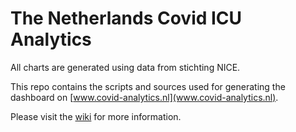 # The Netherlands Covid ICU Analytics

All charts are generated using data from stichting NICE.

This repo contains the scripts and sources used for generating the dashboard on [www.covid-analytics.nl](www.covid-analytics.nl).

Please visit the [wiki](https://github.com/Sikerdebaard/opencoronastats/wiki) for more information.
